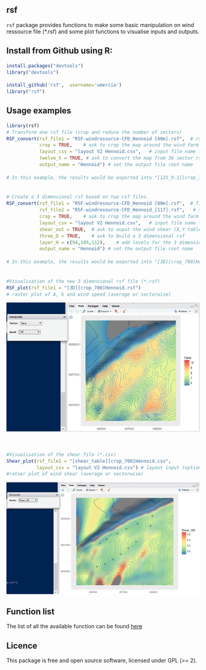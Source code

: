 
## rsf

`rsf` package provides functions to make some basic manipulation on wind ressource file (*.rsf) and some plot functions to visualise inputs and outputs.

## Install from Github using R:

```r
install.packages("devtools")
library("devtools")

install_github('rsf',  username='umercia')
library("rsf")

```

## Usage examples
```r
library(rsf)
# Transform one rsf file (crop and reduce the number of sectors)
RSF_convert(rsf_file1 = "RSF-windresource-CFD_Hennoid [80m].rsf",  # rsf file name at H1=80m (*rsf)
            crop = TRUE,    # ask to crop the map around the wind farm (default value = 700 m around)
            layout_csv = "layout V2 Hennoid.csv",   # input file name for turbine positions (X,Y) (*csv)
            twelve_S = TRUE, # ask to convert the map from 36 sector rsf into 12
            output_name = "Hennoid") # set the output file root name
 
# In this example, the results would be exported into "[12S_0.1][crop_700]Hennoid.rsf" file 


# Create a 3 dimensional rsf based on two rsf files.
RSF_convert(rsf_file1 = "RSF-windresource-CFD_Hennoid [80m].rsf",  # first rsf file name at H1=80m (*.rsf)
            rsf_file2 = "RSF-windresource-CFD_Hennoid_[117].rsf",   # second rsf file name at H2=117m *.rsf)
            crop = TRUE,    # ask to crop the map around the wind farm (default value = 700 m around)
            layout_csv = "layout V2 Hennoid.csv",   # input file name for turbine positions (X,Y) (*csv)
            shear_out = TRUE,  # ask to ouput the wind shear (X,Y table) in a csv file
            three_D = TRUE,    # ask to build a 3 dimensional rsf 
            layer_H = c(94,105,112),    # add levels for the 3 dimensional rsf
            output_name = "Hennoid") # set the output file root name
            
# In this example, the results would be exported into "[3D][crop_700]Hennoid.rsf" and "[shear_table][crop_700]Hennoid.csv"


#Visualisation of the new 3 dimensional rsf file (*.rsf)
RSF_plot(rsf_file1 = "[3D][crop_700]Hennoid.rsf")  
# raster plot of A, k and wind speed (average or sectorwise)
```

![](figure/rsf_plot_example.png)


```r


#Visualisation of the shear file (*.csv)
Shear_plot(rsf_file1 = "[shear_table][crop_700]Hennoid.csv", 
           layout_csv = "layout V2 Hennoid.csv") # layout input (optional)
#ratser plot of wind shear (average or sectorwise)

```

![](figure/shear_plot_example.png)



Function list
-----------------

The list of all the available function can be found [here](https://github.com/Umercia/rsf/blob/master/Function_list.md)


Licence
--------------
This package is free and open source software, licensed under GPL (>= 2).


